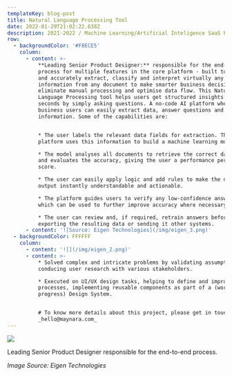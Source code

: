 ```yaml
---
templateKey: blog-post
title: Natural Language Processing Tool
date: 2022-01-29T21:02:22.638Z
description: 2021-2022 / Machine Learning/Artificial Inteligence SaaS Platform (BSB)
row:
  - backgroundColor: '#F8ECE5'
    column:
      - content: >-
          **Leading Senior Product Designer:** responsible for the end-to-end
          process for multiple features in the core platform - built to quickly
          and accurately extract, classify and interpret virtually any
          information from any document to make smarter business decisions,
          eliminate manual processing and optimise data flow. This Natural
          Language Processing tool helps users get structured insights in
          seconds by simply asking questions. A no-code AI platform where
          business users can easily extract data, answer questions and retrieve
          information. Some of the capabilities are:


          * The user labels the relevant data fields for extraction. The
          platform uses this information to build a machine learning model.

          * The model analyses all documents to retrieve the correct data points
          and evaluates the accuracy, giving the user a performance percentage
          score.

          * The user can easily apply logic and add rules to make the data
          output instantly understandable and actionable.

          * The platform guides users to verify any low-confidence answers,
          which can be used to further improve accuracy where necessary.

          * The user can review and, if required, retrain answers before
          exporting the resulting data or sending it other systems.
      - content: '![Source: Eigen Technologies](/img/eigen_3.png)'
  - backgroundColor: FFFFFF
    column:
      - content: '![](/img/eigen_2.png)'
      - content: >-
          * Solved complex and intricate problems by validating assumptions and
          conducing user research with various stakeholders.

          * Executed on UI/UX design tasks, helping to define and improve
          processes, implementing reusable components as part of a (work in
          progress) Design System.


          # To know more details about this project, please get in touch:
          _hello@maynara.com_
---
```

![](/img/eigen_1.png)

Leading Senior Product Designer responsible for the end-to-end process.

_Image Source: Eigen Technologies_
